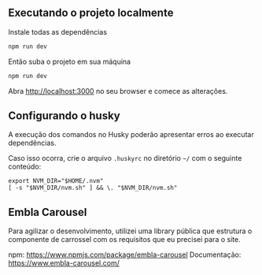 ## Executando o projeto localmente

Instale todas as dependências

```bash
npm run dev
```

Então suba o projeto em sua máquina

```bash
npm run dev
```

Abra [http://localhost:3000](http://localhost:3000) no seu browser e comece as alterações.

## Configurando o husky

A execução dos comandos no Husky poderão apresentar erros ao executar dependências.

Caso isso ocorra, crie o arquivo `.huskyrc` no diretório `~/` com o seguinte conteúdo:

```
export NVM_DIR="$HOME/.nvm"
[ -s "$NVM_DIR/nvm.sh" ] && \. "$NVM_DIR/nvm.sh"
```

## Embla Carousel

Para agilizar o desenvolvimento, utilizei uma library pública que estrutura o componente de carrossel com os requisitos que eu precisei para o site.

npm: https://www.npmjs.com/package/embla-carousel
Documentação: https://www.embla-carousel.com/